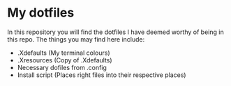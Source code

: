 # My dotfiles

In this repository you will find the dotfiles I have deemed worthy of being in this repo. The things you may find here include:

* .Xdefaults (My terminal colours)
* .Xresources (Copy of .Xdefaults)
* Necessary dofiles from .config
* Install script (Places right files into their respective places)
